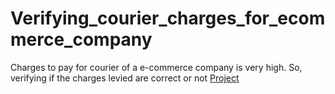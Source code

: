 # Verifying_courier_charges_for_ecommerce_company
Charges to pay for courier of a e-commerce company is very high. So, verifying if the charges levied are correct or not
[Project](https://github.com/Kedar3312/Verifying_courier_charges_for_ecommerce_company/blob/main/Verifying_courier_charges_for_ecommerce_company.ipynb)
